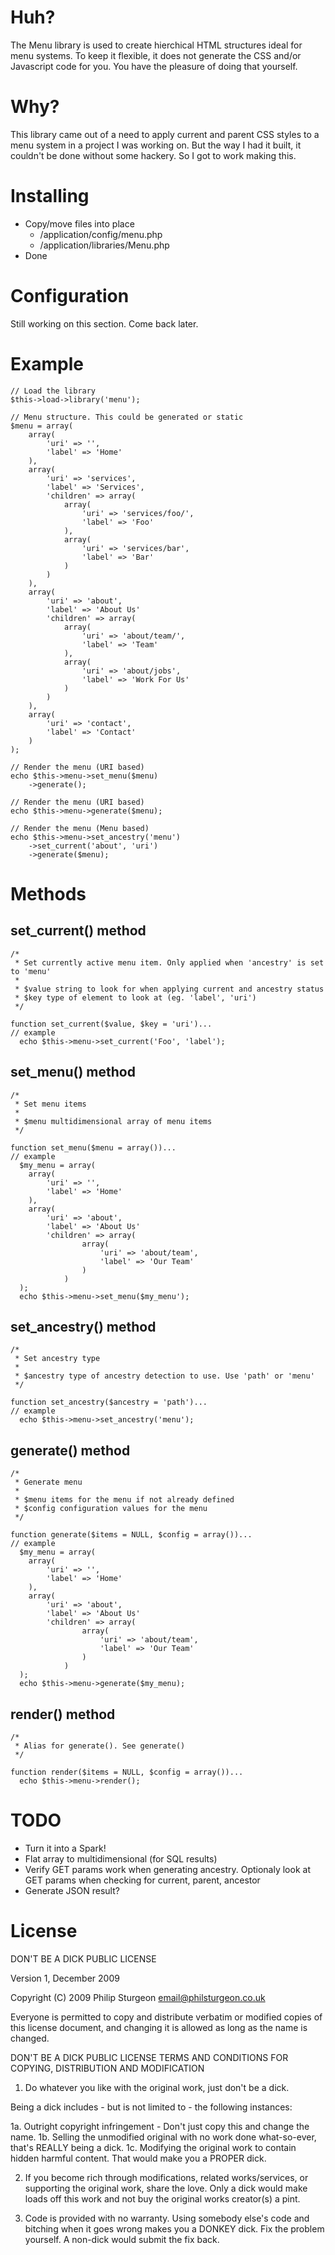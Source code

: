 # Huh?
The Menu library is used to create hierchical HTML structures ideal for menu systems. To keep it flexible, it does not
generate the CSS and/or Javascript code for you. You have the pleasure of doing that yourself.


# Why?
This library came out of a need to apply current and parent CSS styles to a menu system in a project I was working on.
But the way I had it built, it couldn't be done without some hackery. So I got to work making this.


# Installing
* Copy/move files into place
    * /application/config/menu.php
    * /application/libraries/Menu.php
* Done


# Configuration
Still working on this section. Come back later.


# Example
    // Load the library
    $this->load->library('menu');

    // Menu structure. This could be generated or static
    $menu = array(
        array(
            'uri' => '',
            'label' => 'Home'
        ),
        array(
            'uri' => 'services',
            'label' => 'Services',
            'children' => array(
                array(
                    'uri' => 'services/foo/',
                    'label' => 'Foo'
                ),
                array(
                    'uri' => 'services/bar',
                    'label' => 'Bar'
                )
            )
        ),
        array(
            'uri' => 'about',
            'label' => 'About Us'
            'children' => array(
                array(
                    'uri' => 'about/team/',
                    'label' => 'Team'
                ),
                array(
                    'uri' => 'about/jobs',
                    'label' => 'Work For Us'
                )
            )
        ),
        array(
            'uri' => 'contact',
            'label' => 'Contact'
        )
    );

    // Render the menu (URI based)
    echo $this->menu->set_menu($menu)
        ->generate();

    // Render the menu (URI based)
    echo $this->menu->generate($menu);

	// Render the menu (Menu based)
    echo $this->menu->set_ancestry('menu')
        ->set_current('about', 'uri')
        ->generate($menu);

# Methods
## set_current() method
    /*
     * Set currently active menu item. Only applied when 'ancestry' is set to 'menu'
     *
     * $value string to look for when applying current and ancestry status
     * $key type of element to look at (eg. 'label', 'uri')
     */

    function set_current($value, $key = 'uri')...
    // example
      echo $this->menu->set_current('Foo', 'label');

## set_menu() method
    /*
     * Set menu items
     *
     * $menu multidimensional array of menu items
     */

    function set_menu($menu = array())...
    // example
      $my_menu = array(
        array(
            'uri' => '',
            'label' => 'Home'
        ),
        array(
            'uri' => 'about',
            'label' => 'About Us'
            'children' => array(
                    array(
                        'uri' => 'about/team',
                        'label' => 'Our Team'
                    )
                )
      );
      echo $this->menu->set_menu($my_menu');

## set_ancestry() method
    /*
     * Set ancestry type
     *
     * $ancestry type of ancestry detection to use. Use 'path' or 'menu'
     */

    function set_ancestry($ancestry = 'path')...
    // example
      echo $this->menu->set_ancestry('menu');

## generate() method
    /*
     * Generate menu
     *
     * $menu items for the menu if not already defined
     * $config configuration values for the menu
     */

    function generate($items = NULL, $config = array())...
    // example
      $my_menu = array(
        array(
            'uri' => '',
            'label' => 'Home'
        ),
        array(
            'uri' => 'about',
            'label' => 'About Us'
            'children' => array(
                    array(
                        'uri' => 'about/team',
                        'label' => 'Our Team'
                    )
                )
      );
      echo $this->menu->generate($my_menu);

## render() method
    /*
     * Alias for generate(). See generate()
     */

    function render($items = NULL, $config = array())...
      echo $this->menu->render();


# TODO
* Turn it into a Spark!
* Flat array to multidimensional (for SQL results)
* Verify GET params work when generating ancestry. Optionaly look at GET params when checking for current, parent, ancestor
* Generate JSON result?


# License
DON'T BE A DICK PUBLIC LICENSE

Version 1, December 2009

Copyright (C) 2009 Philip Sturgeon <email@philsturgeon.co.uk>

Everyone is permitted to copy and distribute verbatim or modified copies of this license document, and changing it is allowed as long as the name is changed.

DON'T BE A DICK PUBLIC LICENSE
TERMS AND CONDITIONS FOR COPYING, DISTRIBUTION AND MODIFICATION

1. Do whatever you like with the original work, just don't be a dick.

Being a dick includes - but is not limited to - the following instances:

1a. Outright copyright infringement - Don't just copy this and change the name.
1b. Selling the unmodified original with no work done what-so-ever, that's REALLY being a dick.
1c. Modifying the original work to contain hidden harmful content. That would make you a PROPER dick.

2. If you become rich through modifications, related works/services, or supporting the original work, share the love. Only a dick would make loads off this work and not buy the original works creator(s) a pint.

3. Code is provided with no warranty. Using somebody else's code and bitching when it goes wrong makes  you a DONKEY dick. Fix the problem yourself. A non-dick would submit the fix back.